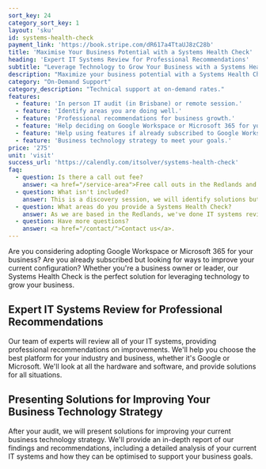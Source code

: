 ```yaml
---
sort_key: 24
category_sort_key: 1
layout: 'sku'
id: systems-health-check
payment_link: 'https://book.stripe.com/dR617a4TtaUJ8zC28b'
title: 'Maximise Your Business Potential with a Systems Health Check'
heading: 'Expert IT Systems Review for Professional Recommendations'
subtitle: "Leverage Technology to Grow Your Business with a Systems Health Check."
description: "Maximize your business potential with a Systems Health Check. Our experts review your IT systems and provide professional recommendations on improvements. Improve your business configuration and leverage technology to grow your business with a Systems Health Check."
category: "On-Demand Support"
category_description: "Technical support at on-demand rates."
features:
  - feature: 'In person IT audit (in Brisbane) or remote session.'
  - feature: 'Identify areas you are doing well.'
  - feature: 'Professional recommendations for business growth.'
  - feature: 'Help deciding on Google Workspace or Microsoft 365 for your business.'
  - feature: 'Help using features if already subscribed to Google Workspace or Microsoft 365.'
  - feature: 'Business technology strategy to meet your goals.'
price: '275'
unit: 'visit'
success_url: 'https://calendly.com/itsolver/systems-health-check'
faq:
  - question: Is there a call out fee?
    answer: <a href="/service-area">Free call outs in the Redlands and surrounding suburbs</a>. If you're outside this service area, return travel time of more than 1 hour from Cleveland to the customer's address is billed at $50 per 30 minutes.
  - question: What isn't included?
    answer: This is a discovery session, we will identify solutions but not implement them. We will provide a quote for the implementation.
  - question: What areas do you provide a Systems Health Check?
    answer: As we are based in the Redlands, we've done IT systems reviews in Cleveland, Capalaba, Redland Bay, Thornlands, Victoria Point, Ormiston, Raby Bay and Macleay Island. We travel regularly to our customers in Tingalpa, Newstead, Wynnum. We also providfe hardware and software solutions along the east coast including Sydney, Port Macquarie and Newcastle. We're also thrilled to [serve international customers](https://itsolver.net/service-area).
  - question: Have more questions?
    answer: <a href="/contact/">Contact us</a>.
---
```

Are you considering adopting Google Workspace or Microsoft 365 for your business? Are you already subscribed but looking for ways to improve your current configuration? Whether you're a business owner or leader, our Systems Health Check is the perfect solution for leveraging technology to grow your business.
## Expert IT Systems Review for Professional Recommendations
Our team of experts will review all of your IT systems, providing professional recommendations on improvements. We'll help you choose the best platform for your industry and business, whether it's Google or Microsoft. We'll look at all the hardware and software, and provide solutions for all situations.
## Presenting Solutions for Improving Your Business Technology Strategy
After your audit, we will present solutions for improving your current business technology strategy. We'll provide an in-depth report of our findings and recommendations, including a detailed analysis of your current IT systems and how they can be optimised to support your business goals.
